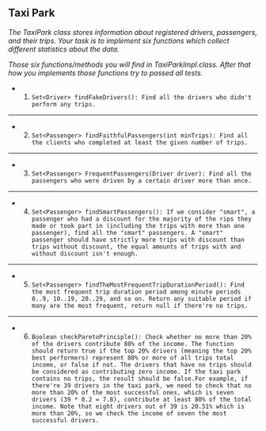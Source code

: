 ## Taxi Park

*The TaxiPark class stores information about registered drivers, passengers, and their trips. Your task is to implement six functions which collect different statistics about the data.*

*Those six functions/methods you will find in TaxiParkImpl.class. After that how you implements those functions try to passed all tests.*

* 1. `Set<Driver> findFakeDrivers(): Find all the drivers who didn't perform any trips.`
---
* 2. `Set<Passenger> findFaithfulPassengers(int minTrips): Find all the clients who completed at least the given number of trips.`
---
* 3. `Set<Passenger> FrequentPassengers(Driver driver): Find all the passengers who were driven by a certain driver more than once.`
---
* 4. `Set<Passenger> findSmartPassengers(): If we consider "smart", a passenger who had a discount for the majority of the rips they made or took part in (including the trips with more than one passenger), find all the "smart" passengers. A "smart" passenger should have strictly more trips with discount than trips without discount, the equal amounts of trips with and without discount isn't enough.`
---
* 5. `Set<Passenger> findTheMostFrequentTripDurationPeriod(): Find the most frequent trip duration period among minute periods 0..9, 10..19, 20..29, and so on. Return any suitable period if many are the most frequent, return null if there're no trips.`
---
* 6. `Boolean checkParetoPrinciple(): Check whether no more than 20% of the drivers contribute 80% of the income. The function should return true if the top 20% drivers (meaning the top 20% best performers) represent 80% or more of all trips total income, or false if not. The drivers that have no trips should be considered as contributing zero income. If the taxi park contains no trips, the result should be false.For example, if there're 39 drivers in the taxi park, we need to check that no more than 20% of the most successful ones, which is seven drivers (39 * 0.2 = 7.8), contribute at least 80% of the total income. Note that eight drivers out of 39 is 20.51% which is more than 20%, so we check the income of seven the most successful drivers.`
